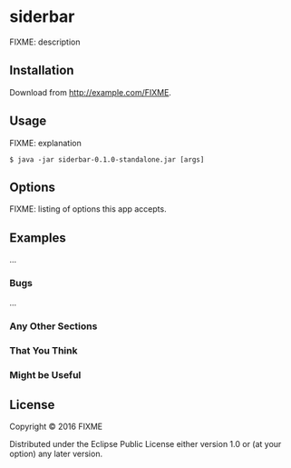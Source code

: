 # siderbar

FIXME: description

## Installation

Download from http://example.com/FIXME.

## Usage

FIXME: explanation

    $ java -jar siderbar-0.1.0-standalone.jar [args]

## Options

FIXME: listing of options this app accepts.

## Examples

...

### Bugs

...

### Any Other Sections
### That You Think
### Might be Useful

## License

Copyright © 2016 FIXME

Distributed under the Eclipse Public License either version 1.0 or (at
your option) any later version.

